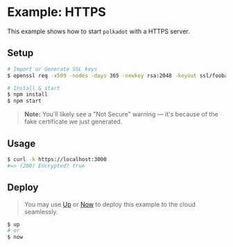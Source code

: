 # Example: HTTPS

This example shows how to start `polkadot` with a HTTPS server.

## Setup

```sh
# Import or Generate SSL keys
$ openssl req -x509 -nodes -days 365 -newkey rsa:2048 -keyout ssl/foobar.key -out ssl/foobar.crt

# Install & start
$ npm install
$ npm start
```

> **Note:** You'll likely see a "Not Secure" warning &mdash; it's because of the fake certificate we just generated.

## Usage

```sh
$ curl -k https://localhost:3000
#=> (200) Encrypted? true
```

## Deploy

> You may use [Up](https://up.docs.apex.sh/) or [Now](https://zeit.co/now) to deploy this example to the cloud seamlessly.

```sh
$ up
# or
$ now
```
